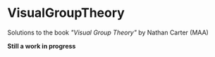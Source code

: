 # VisualGroupTheory
Solutions to the book *"Visual Group Theory"* by Nathan Carter (MAA)

**Still a work in progress**
